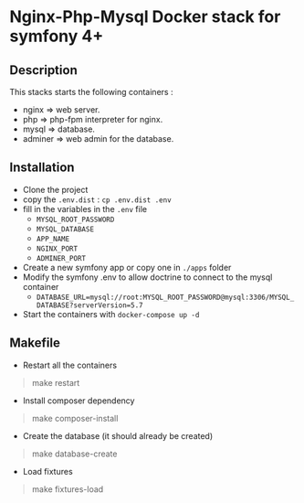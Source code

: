 # Nginx-Php-Mysql Docker stack for symfony 4+

## Description
This stacks starts the following containers :
* nginx => web server.
* php => php-fpm interpreter for nginx.
* mysql => database.
* adminer => web admin for the database.

## Installation
* Clone the project
* copy the `.env.dist` : `cp .env.dist .env`
* fill in the variables in the `.env` file
  * `MYSQL_ROOT_PASSWORD`
  * `MYSQL_DATABASE`
  * `APP_NAME`
  * `NGINX_PORT`
  * `ADMINER_PORT`
* Create a new symfony app or copy one in `./apps` folder
* Modify the symfony .env to allow doctrine to connect to the mysql container
  * `DATABASE_URL=mysql://root:MYSQL_ROOT_PASSWORD@mysql:3306/MYSQL_DATABASE?serverVersion=5.7`
* Start the containers with `docker-compose up -d`


## Makefile

* Restart all the containers
> make restart
* Install composer dependency
> make composer-install
* Create the database (it should already be created)
> make database-create
* Load fixtures
> make fixtures-load
